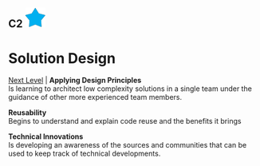 ## C2 ![full-star](../images/full-star.png)
# Solution Design
[Next Level](l2-c3-solution-design-link.md) |
**Applying Design Principles**<br/>
Is learning to architect low complexity solutions in a single team under the guidance of other more experienced team members.

**Reusability**<br/>
Begins to understand and explain code reuse and the benefits it brings

**Technical Innovations**<br/>
Is developing an awareness of the sources and communities that can be used to keep track of technical developments.

